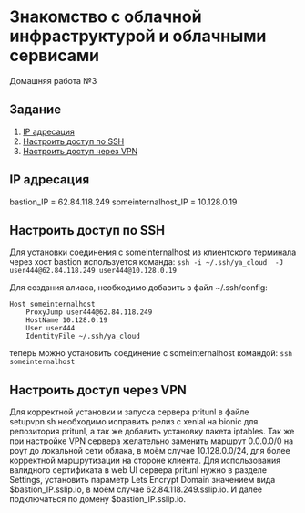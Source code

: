 # Знакомство с облачной инфраструктурой и облачными сервисами
Домашняя работа №3

## Задание
1. [IP адресация](#chapter-0)
2. [Настроить доступ по SSH](#chapter-1)
3. [Настроить доступ через VPN](#chapter-2)

<a id="chapter-0"></a>
## IP адресация

bastion_IP = 62.84.118.249
someinternalhost_IP = 10.128.0.19

<a id="chapter-1"></a>
## Настроить доступ по SSH

Для установки соединения с someinternalhost из клиентского терминала через хост bastion используется команда:
```ssh -i ~/.ssh/ya_cloud  -J user444@62.84.118.249 user444@10.128.0.19```

Для создания алиаса, необходимо добавить в файл ~/.ssh/config:
```
Host someinternalhost
    ProxyJump user444@62.84.118.249
    HostName 10.128.0.19
    User user444
    IdentityFile ~/.ssh/ya_cloud
```
теперь можно установить соединение с someinternalhost командой:
```ssh someinternalhost```

<a id="chapter-2"></a>
## Настроить доступ через VPN

Для корректной установки и запуска сервера pritunl в файле setupvpn.sh необходимо исправить релиз с xenial на bionic для репозитория pritunl, а так же добавить установку пакета iptables.
Так же при настройке VPN сервера желательно заменить маршрут 0.0.0.0/0 на роут до локальной сети облака, в моём случае 10.128.0.0/24, для более корректной маршрутизации на стороне клиента.
Для использования валидного сертификата в web UI сервера pritunl нужно в разделе Settings, установить параметр Lets Encrypt Domain значением вида $bastion_IP.sslip.io, в моём случае 62.84.118.249.sslip.io.
И далее подключаться по домену $bastion_IP.sslip.io.
